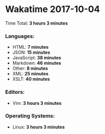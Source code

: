 # Wakatime 2017-10-04

Time Total: **3 hours 3 minutes**

### Languages:
- HTML: **7 minutes** 
- JSON: **15 minutes** 
- JavaScript: **38 minutes** 
- Markdown: **46 minutes** 
- Other: **8 minutes** 
- XML: **25 minutes** 
- XSLT: **40 minutes** 

### Editors:
- Vim: **3 hours 3 minutes** 

### Operating Systems:
- Linux: **3 hours 3 minutes** 

